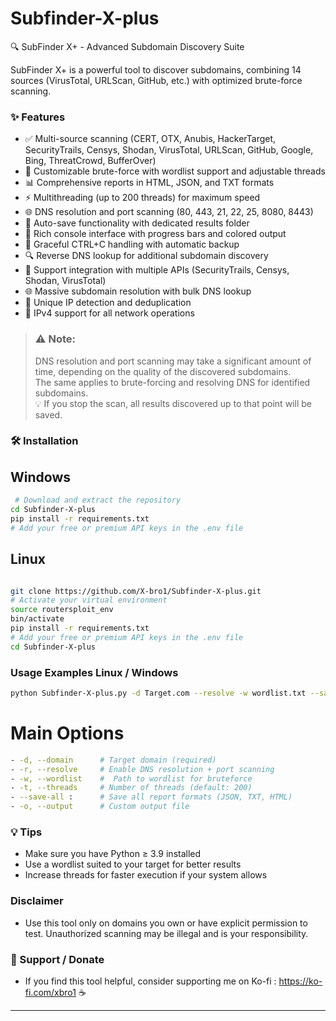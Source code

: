 # Subfinder-X-plus
🔍 SubFinder X+ - Advanced Subdomain Discovery Suite  

SubFinder X+ is a powerful tool to discover subdomains, combining 14 sources (VirusTotal, URLScan, GitHub, etc.) with optimized brute-force scanning.  

### ✨ Features
- ✅ Multi-source scanning (CERT, OTX, Anubis, HackerTarget, SecurityTrails, Censys, Shodan, VirusTotal, URLScan, GitHub, Google, Bing, ThreatCrowd, BufferOver)
- 🚀 Customizable brute-force with wordlist support and adjustable threads
- 📊 Comprehensive reports in HTML, JSON, and TXT formats
- ⚡ Multithreading (up to 200 threads) for maximum speed
- 🌐 DNS resolution and port scanning (80, 443, 21, 22, 25, 8080, 8443)
- 💾 Auto-save functionality with dedicated results folder
- 🎨 Rich console interface with progress bars and colored output
- 🔄 Graceful CTRL+C handling with automatic backup
- 🔍 Reverse DNS lookup for additional subdomain discovery
- 🤝 Support integration with multiple APIs (SecurityTrails, Censys, Shodan, VirusTotal)
- 🌐 Massive subdomain resolution with bulk DNS lookup
- 📡 Unique IP detection and deduplication
- 🔌 IPv4 support for all network operations

> ### ⚠️ Note: 
>  DNS resolution and port scanning may take a significant amount of time, depending on the quality of the discovered subdomains.  
>  The same applies to brute-forcing and resolving DNS for identified subdomains.  
💡 If you stop the scan, all results discovered up to that point will be saved.

### 🛠 Installation  

## Windows
```bash
 # Download and extract the repository
cd Subfinder-X-plus
pip install -r requirements.txt
# Add your free or premium API keys in the .env file
```

## Linux
```bash

git clone https://github.com/X-bro1/Subfinder-X-plus.git
# Activate your virtual environment
source routersploit_env
bin/activate
pip install -r requirements.txt
# Add your free or premium API keys in the .env file
cd Subfinder-X-plus
```

### Usage Examples Linux / Windows
```bash
python Subfinder-X-plus.py -d Target.com --resolve -w wordlist.txt --save-all 
```


# Main Options
```bash
- -d, --domain      # Target domain (required)
- -r, --resolve     # Enable DNS resolution + port scanning
- -w, --wordlist    #  Path to wordlist for bruteforce
- -t, --threads     # Number of threads (default: 200)
- --save-all :      # Save all report formats (JSON, TXT, HTML)
- -o, --output      # Custom output file
```

### 💡 Tips

- Make sure you have Python ≥ 3.9 installed
- Use a wordlist suited to your target for better results
- Increase threads for faster execution if your system allows

### Disclaimer
- Use this tool only on domains you own or have explicit permission to test. Unauthorized scanning may be illegal and is your responsibility.

### 🔗 Support / Donate

- If you find this tool helpful, consider supporting me on Ko-fi : https://ko-fi.com/xbro1 ☕️

---



